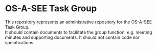 
# OS-A-SEE Task Group

This repository represents an administrative repository for the OS-A-SEE Task Group.  
It should contain documents to facilitate the group function, e.g. meeting minutes and supporting documents.
It should not contain code nor specifications.

